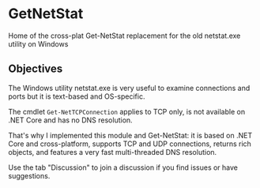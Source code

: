 # GetNetStat
Home of the cross-plat  Get-NetStat replacement for the old netstat.exe utility on Windows

## Objectives

The Windows utility netstat.exe is very useful to examine connections and ports but it is text-based and OS-specific.

The cmdlet `Get-NetTCPConnection` applies to TCP only, is not available on .NET Core and has no DNS resolution.

That's why I implemented this module and Get-NetStat: it is based on .NET Core and cross-platform, supports TCP and UDP connections, returns rich objects, and features a very fast multi-threaded DNS resolution.

Use the tab "Discussion" to join a discussion if you find issues or have suggestions.
